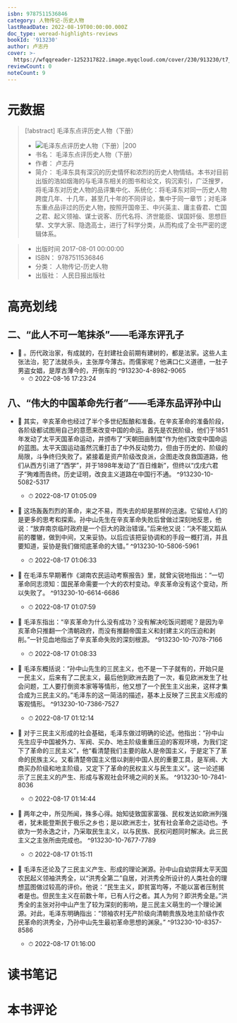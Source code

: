 ```yaml
---
isbn: 9787511536846
category: 人物传记-历史人物
lastReadDate: 2022-08-19T00:00:00.000Z
doc_type: weread-highlights-reviews
bookId: '913230'
author: 卢志丹
cover: >-
  https://wfqqreader-1252317822.image.myqcloud.com/cover/230/913230/t7_913230.jpg
reviewCount: 0
noteCount: 9
---
```

# 元数据
> [!abstract] 毛泽东点评历史人物（下册）
> - ![ 毛泽东点评历史人物（下册）|200](https://wfqqreader-1252317822.image.myqcloud.com/cover/230/913230/t7_913230.jpg)
> - 书名： 毛泽东点评历史人物（下册）
> - 作者： 卢志丹
> - 简介：     毛泽东具有深沉的历史情怀和浓烈的历史人物情结。本书对目前出版的浩如烟海的与毛泽东相关的图书和论文，钩沉索引，广泛搜罗，将毛泽东对历史人物的品评集中化、系统化：将毛泽东对同一历史人物跨度几年、十几年，甚至几十年的不同评论，集中于同一章节；对毛泽东重点品评过的历史人物，按照开国帝王、中兴英主、庸主昏君、亡国之君、起义领袖、谋士说客、历代名将、济世能臣、误国奸佞、思想巨擘、文学大家、隐逸高士，进行了科学分类，从而构成了全书严密的逻辑体系。

> - 出版时间 2017-08-01 00:00:00
> - ISBN： 9787511536846
> - 分类： 人物传记-历史人物
> - 出版社： 人民日报出版社

# 高亮划线

## 二、“此人不可一笔抹杀”——毛泽东评孔子


- 📌 。历代政治家，有成就的，在封建社会前期有建树的，都是法家。这些人主张法治，犯了法就杀头，主张厚今薄古。而儒家呢？他满口仁义道德，一肚子男盗女娼，是厚古薄今的，开倒车的 ^913230-4-8982-9065
    - ⏱ 2022-08-16 17:23:24 
## 八、“伟大的中国革命先行者”——毛泽东品评孙中山


- 📌 其实，辛亥革命也经过了半个多世纪酝酿和准备。在辛亥革命的准备阶段，各阶级都试图用自己的意愿来改变中国的命运。首先是农民阶级，他们于1851年发动了太平天国革命运动，并颁布了“天朝田亩制度”作为他们改变中国命运的蓝图。太平天国运动虽然沉重打击了中外反动势力，但由于历史的、阶级的局限，斗争终归失败了。紧接着是资产阶级改良派，企图走改良救国道路，他们从西方引进了“西学”，并于1898年发动了“百日维新”，但终以“戊戌六君子”殉难而告终。历史证明，改良主义道路在中国行不通。 ^913230-10-5082-5317
    - ⏱ 2022-08-17 01:05:09 

- 📌 这场轰轰烈烈的革命，来之不易，而失去的却是那样的迅速。它留给人们的是更多的思考和探索。孙中山先生在辛亥革命失败后曾做过深刻地反思，他说：“放弃南京临时政府是一个巨大的政治错误。”后来他又说：“决不能又蹈从前的覆辙，做到中间，又来妥协。以后应该把妥协调和的手段一概打消，并且要知道，妥协是我们做彻底革命的大错。” ^913230-10-5806-5961
    - ⏱ 2022-08-17 01:06:33 

- 📌 在毛泽东早期著作《湖南农民运动考察报告》里，就曾尖锐地指出：“一切革命同志须知：国民革命需要一个大的农村变动。辛亥革命没有这个变动，所以失败了。 ^913230-10-6614-6686
    - ⏱ 2022-08-17 01:07:59 

- 📌 毛泽东指出：“辛亥革命为什么没有成功？没有解决吃饭问题呢？是因为辛亥革命只推翻一个清朝政府，而没有推翻帝国主义和封建主义的压迫和剥削。”一针见血地指出了辛亥革命失败的深刻根源。 ^913230-10-7078-7166
    - ⏱ 2022-08-17 01:08:33 

- 📌 毛泽东概括说：“孙中山先生的三民主义，也不是一下子就有的，开始只是一民主义，后来有了二民主义，最后他到欧洲去跑了一次，看见欧洲发生了社会问题，工人要打倒资本家等等情形，他又想了一个民生主义出来，这样才集合成为三民主义的。”毛泽东的这一简洁的描述，基本上反映了三民主义形成的客观情形。 ^913230-10-7386-7527
    - ⏱ 2022-08-17 01:12:14 

- 📌 对于三民主义形成的社会基础，毛泽东做过明确的论述。他指出：“孙中山先生应乎中国被外力、军阀、买办、地主阶级重重压迫的客观环境，为我们定下了革命的三民主义”，他“看清楚我们主要的敌人是帝国主义，于是定下了革命的民族主义。又看清楚帝国主义借以剥削中国人民的重要工具，是军阀、大商买办阶级和地主阶级，又定下了革命的民权主义与民生主义”。这一论述揭示了三民主义的产生、形成与客观社会环境之间的关系。 ^913230-10-7841-8036
    - ⏱ 2022-08-17 01:14:44 

- 📌 两年之中，所见所闻，殊多心得。始知徒致国家富强、民权发达如欧洲列强者，犹未能登斯民于极乐之乡也；是以欧洲志士，犹有社会革命之运动也。予欲为一劳永逸之计，乃采取民生主义，以与民族、民权问题同时解决。此三民主义之主张所由完成也。 ^913230-10-7677-7789
    - ⏱ 2022-08-17 01:15:11 

- 📌 毛泽东还论及了三民主义产生、形成的理论渊源。孙中山自幼崇拜太平天国农民起义领袖洪秀全，以“洪秀全第二”自居，对洪秀全所设计的人类社会的理想蓝图做过较高的评价。他说：“民生主义，即贫富均等，不能以富者压制贫者是也。但民生主义在前数十年，已有人行之者。其人为何？即洪秀全是。”洪秀全的主张对孙中山产生了较为深刻的影响，是三民主义萌生的一个理论渊源。对此，毛泽东明确指出：“领袖农村无产阶级向清朝贵族及地主阶级作农民革命的洪秀全，乃孙中山先生最初革命思想的渊泉。” ^913230-10-8357-8586
    - ⏱ 2022-08-17 01:16:00 
# 读书笔记

# 本书评论
